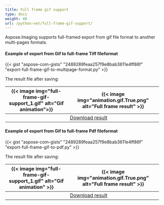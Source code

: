 ```yaml
---
title: Full frame gif support
type: docs
weight: 40
url: /python-net/full-frame-gif-support/
---
```


Aspose.Imaging supports full-framed export from gif file format to another multi-pages formats.

#### **Example of export from Gif to full-frame Tiff fileformat**
{{< gist "aspose-com-gists" "2489289feaa257f9e8bab3611e4ff86f" "export-full-frame-gif-to-multipage-format.py" >}}

The result file after saving:

| {{< image img="full-frame-gif-support_1.gif" alt="Gif animation">}} | {{< image img="animation.gif.True.png" alt="Full frame result" >}} |
| ---------------------------------------------------- | ----------------------------------------- |
|                                                      | [Download result](animation.gif.True.tif) |

#### **Example of export from Gif to full-frame Pdf fileformat**
{{< gist "aspose-com-gists" "2489289feaa257f9e8bab3611e4ff86f" "export-full-frame-gif-to-pdf.py" >}}

The result file after saving:

| {{< image img="full-frame-gif-support_1.gif" alt="Gif animation" >}} | {{< image img="animation.gif.True.png" alt="Full frame result" >}}                 |
| ---------------------------------------------------- | ------------------------------------------- |
|                                                      | [Download result](transparent_orig.gif.pdf) |
